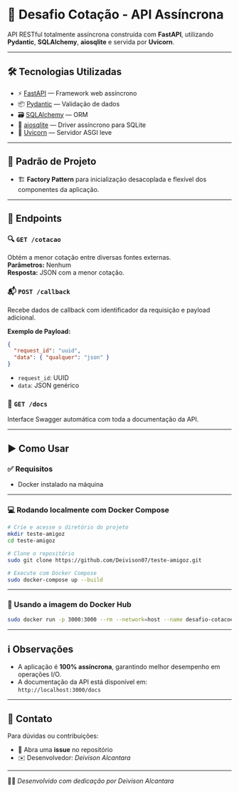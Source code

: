 # 🚀 Desafio Cotação - API Assíncrona

API RESTful totalmente assíncrona construída com **FastAPI**, utilizando **Pydantic**, **SQLAlchemy**, **aiosqlite** e servida por **Uvicorn**.

---

## 🛠 Tecnologias Utilizadas

- ⚡ [FastAPI](https://fastapi.tiangolo.com/) — Framework web assíncrono  
- 📦 [Pydantic](https://pydantic.dev/) — Validação de dados  
- 🗃 [SQLAlchemy](https://www.sqlalchemy.org/) — ORM  
- 🔄 [aiosqlite](https://github.com/jreese/aiosqlite) — Driver assíncrono para SQLite  
- 🚀 [Uvicorn](https://www.uvicorn.org/) — Servidor ASGI leve  

---

## 🧱 Padrão de Projeto

- 🏗 **Factory Pattern** para inicialização desacoplada e flexível dos componentes da aplicação.

---

## 📌 Endpoints

### 🔍 `GET /cotacao`

Obtém a menor cotação entre diversas fontes externas.  
**Parâmetros:** Nenhum  
**Resposta:** JSON com a menor cotação.

### 📬 `POST /callback`

Recebe dados de callback com identificador da requisição e payload adicional.

**Exemplo de Payload:**

```json
{
  "request_id": "uuid",
  "data": { "qualquer": "json" }
}
```

- `request_id`: UUID  
- `data`: JSON genérico  

### 📄 `GET /docs`

Interface Swagger automática com toda a documentação da API.

---

## ▶️ Como Usar

### ✅ Requisitos

- Docker instalado na máquina

---

### 💻 Rodando localmente com Docker Compose

```bash
# Crie e acesse o diretório do projeto
mkdir teste-amigoz
cd teste-amigoz

# Clone o repositório
sudo git clone https://github.com/Deivison07/teste-amigoz.git

# Execute com Docker Compose
sudo docker-compose up --build
```

---

### 🐳 Usando a imagem do Docker Hub

```bash
sudo docker run -p 3000:3000 --rm --network=host --name desafio-cotacoes deivisonalc/teste-amigoz
```

---

## ℹ️ Observações

- A aplicação é **100% assíncrona**, garantindo melhor desempenho em operações I/O.
- A documentação da API está disponível em: `http://localhost:3000/docs`

---

## 🤝 Contato

Para dúvidas ou contribuições:

- 💬 Abra uma **issue** no repositório
- ✉️ Desenvolvedor: *Deivison Alcantara*

---

🧑‍💻 *Desenvolvido com dedicação por Deivison Alcantara*
